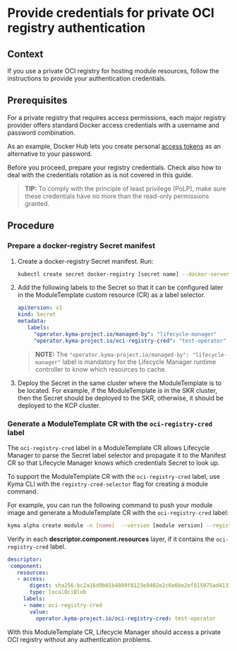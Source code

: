 # Provide credentials for private OCI registry authentication

## Context

If you use a private OCI registry for hosting module resources, follow the instructions to provide your authentication credentials.

## Prerequisites

For a private registry that requires access permissions, each major registry provider offers standard Docker access credentials with a username and password combination.

As an example, Docker Hub lets you create personal [access tokens](https://docs.docker.com/docker-hub/access-tokens/) as an alternative to your password.

Before you proceed, prepare your registry credentials. Check also how to deal with the credentials rotation as is not covered in this guide.

> **TIP:** To comply with the principle of least privilege (PoLP), make sure these credentials have no more than the read-only permissions granted.

## Procedure

### Prepare a docker-registry Secret manifest

1. Create a docker-registry Secret manifest. Run:

   ```sh
   kubectl create secret docker-registry [secret name] --docker-server=[your oci registry host] --docker-username=[username] --docker-password=[password/token]  --dry-run=client -oyaml > registry_cred_secret.yaml
   ```

2. Add the following labels to the Secret so that it can be configured later in the ModuleTemplate custom resource (CR) as a label selector.

   ```yaml
   apiVersion: v1
   kind: Secret
   metadata:
      labels:
        "operator.kyma-project.io/managed-by": "lifecycle-manager"
        "operator.kyma-project.io/oci-registry-cred": "test-operator"
   ```

   > **NOTE:** The `"operator.kyma-project.io/managed-by": "lifecycle-manager"` label is mandatory for the Lifecycle Manager runtime controller to know which resources to cache.

3. Deploy the Secret in the same cluster where the ModuleTemplate is to be located. For example, if the ModuleTemplate is in the SKR cluster, then the Secret should be deployed to the SKR, otherwise, it should be deployed to the KCP cluster.

### Generate a ModuleTemplate CR with the `oci-registry-cred` label

The `oci-registry-cred` label in a ModuleTemplate CR allows Lifecycle Manager to parse the Secret label selector and propagate it to the Manifest CR so that Lifecycle Manager knows which credentials Secret to look up.

To support the ModuleTemplate CR with the `oci-registry-cred` label, use Kyma CLI with the `registry-cred-selector` flag for creating a module command.

For example, you can run the following command to push your module image and generate a ModuleTemplate CR with the `oci-registry-cred` label:

   ```sh
   kyma alpha create module -n [name]  --version [module version] --registry [private oci registry] -w -c [access credential with write permission] --registry-cred-selector=operator.kyma-project.io/oci-registry-cred=test-operator
   ```

Verify in each **descriptor.component.resources** layer, if it contains the `oci-registry-cred` label.

   ```yaml
   descriptor:
    component:
      resources:
      - access:
          digest: sha256:bc2a16d9b01b4809f8123e9402e2c6e6be2ef815975ad4131282ceb33af4d5a5
          type: localOciBlob
        labels:
        - name: oci-registry-cred
          value:
            operator.kyma-project.io/oci-registry-cred: test-operator
   ```

With this ModuleTemplate CR, Lifecycle Manager should access a private OCI registry without any authentication problems.
